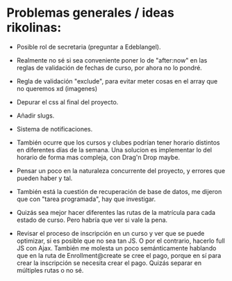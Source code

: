 # Problemas generales / ideas rikolinas:

- Posible rol de secretaria (preguntar a Edeblangel).

- Realmente no sé si sea conveniente poner lo de "after:now" en las reglas de validación de fechas de curso, por ahora no lo pondré.

- Regla de validación "exclude", para evitar meter cosas en el array que no queremos xd (imagenes)

- Depurar el css al final del proyecto.

- Añadir slugs.

- Sistema de notificaciones.

- También ocurre que los cursos y clubes podrían tener horario distintos en diferentes días de la semana. Una solucion es implementar lo del horario de forma mas compleja, con Drag'n Drop maybe.

- Pensar un poco en la naturaleza concurrente del proyecto, y errores que pueden haber y tal.

- También está la cuestión de recuperación de base de datos, me dijeron que con "tarea programada", hay que investigar.

- Quizás sea mejor hacer diferentes las rutas de la matrícula para cada estado de curso. Pero habría que ver si vale la pena.

- Revisar el proceso de inscripción en un curso y ver que se puede optimizar, si es posible que no sea tan JS. O por el contrario, hacerlo full JS con Ajax. También me molesta un poco semánticamente hablando que en la ruta de Enrollment@create se cree el pago, porque en sí para crear la inscripción se necesita crear el pago. Quizás separar en múltiples rutas o no sé.
